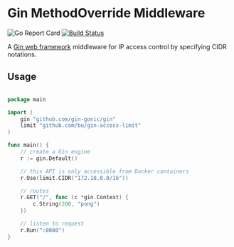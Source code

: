 # Gin MethodOverride Middleware

![Go Report Card](https://goreportcard.com/badge/github.com/bu/gin-access-limit)
[![Build Status](https://travis-ci.org/bu/gin-access-limit.svg?branch=master)](https://travis-ci.org/bu/gin-access-limit)

A [Gin web framework](https://github.com/gin-gonic/gin) middleware for IP access control by specifying CIDR notations.

## Usage

```go

package main

import (
    gin "github.com/gin-gonic/gin"
    limit "github.com/bu/gin-access-limit"
)

func main() {
    // create a Gin engine
    r := gin.Default()

    // this API is only accessible from Docker containers
    r.Use(limit.CIDR("172.18.0.0/16"))

    // routes
    r.GET("/", func (c *gin.Context) {
        c.String(200, "pong")
    })

    // listen to request
    r.Run(":8080")
}

```
